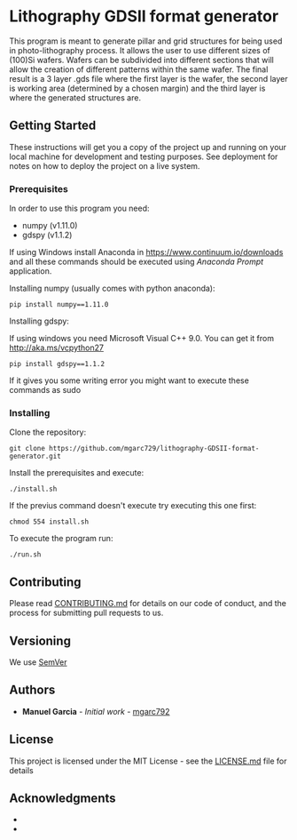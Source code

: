 # Lithography GDSII format generator

This program is meant to generate pillar and grid structures for being used in photo-lithography process. It allows the user to 
use different sizes of (100)Si wafers. Wafers can be subdivided into different sections that will allow the creation of different
patterns within the same wafer. The final result is a 3 layer .gds file where the first layer is the wafer, the second layer is 
working area (determined by a chosen margin) and the third layer is where the generated structures are.    


## Getting Started

These instructions will get you a copy of the project up and running on your local machine for development and testing purposes. See deployment for notes on how to deploy the project on a live system.

### Prerequisites

In order to use this program you need:

* numpy (v1.11.0)
* gdspy (v1.1.2)

If using Windows install Anaconda in https://www.continuum.io/downloads and all these commands should be executed using *Anaconda Prompt* application.

Installing numpy (usually comes with python anaconda):

```
pip install numpy==1.11.0 
```

Installing gdspy:

If using windows you need Microsoft Visual C++ 9.0. You can get it from http://aka.ms/vcpython27 

```
pip install gdspy==1.1.2
```

If it gives you some writing error you might want to execute these commands as sudo

### Installing

Clone the repository:

```
git clone https://github.com/mgarc729/lithography-GDSII-format-generator.git
```

Install the prerequisites and execute: 

```
./install.sh
```
If the previus command doesn't execute try executing this one first:

```
chmod 554 install.sh 
```

To execute the program run:

```
./run.sh
```

## Contributing

Please read [CONTRIBUTING.md](https://github.com/mgarc729/lithography-GDSII-format-generator/blob/master/CONTRIBUTING.md) for details on our code of conduct, and the process for submitting pull requests to us.

## Versioning

We use [SemVer](http://semver.org/)  

## Authors

* **Manuel Garcia** - *Initial work* - [mgarc792](https://github.com/mgarc729)

## License

This project is licensed under the MIT License - see the [LICENSE.md](LICENSE.md) file for details

## Acknowledgments

* 
*
